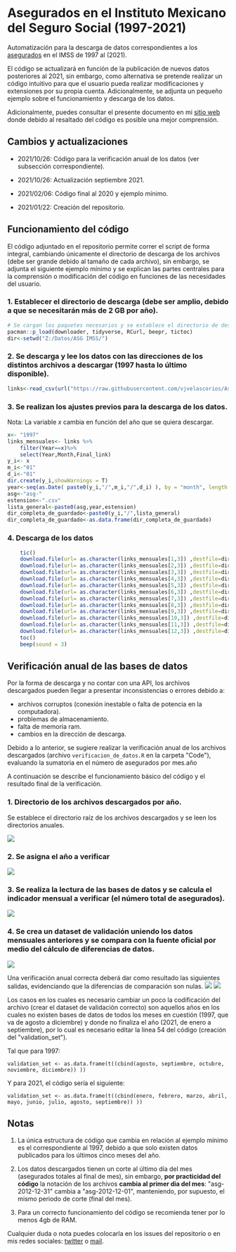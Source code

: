 # Asegurados en el Instituto Mexicano del Seguro Social (1997-2021)

Automatización para  la descarga de datos correspondientes a los [asegurados](http://datos.imss.gob.mx/dataset) en el IMSS de 1997 al (2021).

El código se actualizará en función de la publicación de nuevos datos posteriores al 2021, sin embargo, como alternativa se pretende realizar un código intuitivo para que el usuario pueda realizar modificaciones y extensiones por su propia cuenta. Adicionalmente, se adjunta un pequeño ejemplo sobre el funcionamiento y descarga de los datos.

Adicionalmente,  puedes consultar el presente documento en mi [sitio web](https://vjvelascorios.netlify.app/posts/descarga-de-asegurados-imss/) donde debido al resaltado del código es posible una mejor comprensión.
## Cambios y actualizaciones

- 2021/10/26: Código para la verificación anual de los datos (ver subsección correspondiente).

- 2021/10/26: Actualización septiembre 2021.

- 2021/02/06: Código final al 2020 y ejemplo mínimo.

- 2021/01/22: Creación del repositorio.

## Funcionamiento del código
El código adjuntado en el repositorio permite correr el script de forma integral, cambiando únicamente el directorio de descarga de los archivos (debe ser grande debido al tamaño de cada archivo), sin embargo, se adjunta el siguiente ejemplo mínimo y se explican las partes centrales para la comprensión o modificación del código en funciones de las necesidades del usuario.

### 1. Establecer el directorio de descarga (debe ser amplio, debido a que se necesitarán más de 2 GB por año).
``` r
# Se cargan los paquetes necesarios y se establece el directorio de descarga de los datos:
pacman::p_load(downloader, tidyverse, RCurl, beepr, tictoc)
dir<-setwd("Z:/Datos/ASG IMSS/")
```
### 2. Se descarga y lee los datos con las direcciones de los distintos archivos a descargar (1997 hasta lo último disponible).
``` r
links<-read_csv(url("https://raw.githubusercontent.com/vjvelascorios/Asegurados-IMSS/main/Utilities/Tabla_direcciones.csv"))
```
### 3. Se realizan los ajustes previos para la descarga de los datos.
Nota: La variable *x* cambia en función del año que se quiera descargar.
``` r
x<- "1997"
links_mensuales<- links %>%
    filter(Year==x)%>%
    select(Year,Month,Final_link)
y_i<- x
m_i<-"01"
d_i<-"01"
dir.create(y_i,showWarnings = T)
year<-seq(as.Date( paste0(y_i,"/",m_i,"/",d_i) ), by = "month", length.out = 12)
asg<-"asg-"
estension<-".csv"
lista_general<-paste0(asg,year,estension)
dir_completa_de_guardado<-paste0(y_i,"/",lista_general)
dir_completa_de_guardado<-as.data.frame(dir_completa_de_guardado)
```
### 4. Descarga de los datos
``` r
    tic()
    download.file(url= as.character(links_mensuales[1,3]) ,destfile=dir_completa_de_guardado[1,1]  , method = "libcurl")
    download.file(url= as.character(links_mensuales[2,3]) ,destfile=dir_completa_de_guardado[2,1]  , method = "libcurl")
    download.file(url= as.character(links_mensuales[3,3]) ,destfile=dir_completa_de_guardado[3,1]  , method = "libcurl")
    download.file(url= as.character(links_mensuales[4,3]) ,destfile=dir_completa_de_guardado[4,1]  , method = "libcurl")
    download.file(url= as.character(links_mensuales[5,3]) ,destfile=dir_completa_de_guardado[5,1]  , method = "libcurl")
    download.file(url= as.character(links_mensuales[6,3]) ,destfile=dir_completa_de_guardado[6,1]  , method = "libcurl")
    download.file(url= as.character(links_mensuales[7,3]) ,destfile=dir_completa_de_guardado[7,1]  , method = "libcurl")
    download.file(url= as.character(links_mensuales[8,3]) ,destfile=dir_completa_de_guardado[8,1]  , method = "libcurl")
    download.file(url= as.character(links_mensuales[9,3]) ,destfile=dir_completa_de_guardado[9,1]  , method = "libcurl")
    download.file(url= as.character(links_mensuales[10,3]) ,destfile=dir_completa_de_guardado[10,1]  , method = "libcurl")
    download.file(url= as.character(links_mensuales[11,3]) ,destfile=dir_completa_de_guardado[11,1]  , method = "libcurl")
    download.file(url= as.character(links_mensuales[12,3]) ,destfile=dir_completa_de_guardado[12,1]  , method = "libcurl")
    toc()
    beep(sound = 3)
```

## Verificación anual de las bases de datos
Por la forma de descarga y no contar con una API, los archivos descargados pueden llegar a presentar inconsistencias o errores debido a: 

- archivos corruptos (conexión inestable o falta de potencia en la computadora).
- problemas de almacenamiento.
- falta de memoria ram.
- cambios en la dirección de descarga.

Debido a lo anterior, se sugiere realizar la verificación anual de los archivos descargados (archivo `verificacion_de_datos.R` en la carpeta "Code"), evaluando la sumatoria en el número de asegurados por mes.año

A continuación se describe el funcionamiento básico del código y el resultado final de la verificación.

### 1. Directorio de los archivos descargados por año.
Se establece el directorio raíz de los archivos descargados y se leen los directorios anuales.

![](Captures/1.PNG)

### 2. Se asigna el año a verificar

![](Captures/2.PNG)

### 3. Se realiza la lectura de las bases de datos y se calcula el indicador mensual a verificar (el número total de asegurados).
![](Captures/3.PNG)

### 4. Se crea un dataset de validación  uniendo los datos mensuales anteriores y se compara con la fuente oficial por medio del cálculo de diferencias de datos.

![](Captures/4.PNG)

Una verificación anual correcta deberá dar como resultado las siguientes salidas, evidenciando que la diferencias de comparación son nulas.
![](Captures/5.PNG)
![](Captures/6.png)

Los casos en los cuales es necesario cambiar un poco la codificación del archivo (crear el dataset de validación correcto) son aquellos años en los cuales no existen bases de datos de todos los meses en cuestión (1997, que va de agosto a diciembre) y donde no finaliza el año (2021, de enero a septiembre), por lo cual es necesario editar la linea 54 del código (creación del "validation_set").

Tal que para 1997:

`validation_set <- as.data.frame(t((cbind(agosto, septiembre, octubre, noviembre, diciembre))
))`

Y para 2021, el código sería el siguiente:

`validation_set <- as.data.frame(t((cbind(enero, febrero, marzo, abril, mayo, junio, julio, agosto, septiembre))
))`

## Notas

1. La única estructura de código que cambia en relación al ejemplo mínimo es el correspondiente al 1997, debido a que solo existen datos publicados para los últimos cinco meses del año.

2. Los datos descargados tienen un corte al último día del mes (asegurados totales al final de mes), sin embargo, **por practicidad del código** la notación de los archivos **cambia al primer dia del mes**: "asg-2012-12-31" cambia a "asg-2012-12-01", manteniendo, por supuesto, el mismo periodo de corte (final del mes).
3. Para un correcto funcionamiento del código se recomienda tener por lo menos 4gb de RAM.

Cualquier duda o nota puedes colocarla en los issues del repositorio o en mis redes sociales: [twitter](https://www.twitter.com/vjvelascorios) o [mail](mailto:vj.velascorios@protonmail.com).

